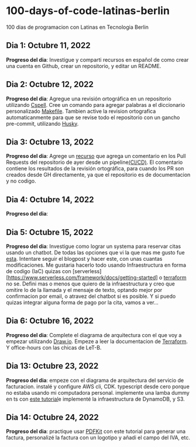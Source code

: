 # 100-days-of-code-latinas-berlin
100 dias de programacion con Latinas en Tecnologia Berlin

## Dia 1: Octubre 11, 2022 
 
**Progreso del dia**: Investigue y comparti recursos en español de como crear una cuenta en Github, crear un repositorio, y editar un README.

## Dia 2: Octubre 12, 2022

**Progreso del dia**: Agregue una revisión ortográfica en un repositorio utilizando [Cspell](https://cspell.org/). Cree un comando para agregar palabras a el diccionario personalizado [Makefile][makefile]. Tambien active la revision ortografica automaticanmente para que se revise todo el repositorio con un gancho pre-commit, utilizando [Husky](https://github.com/typicode/husky).

 ## Dia 3: Octubre 13, 2022

**Progreso del dia**: Agrege un [recurso](https://github.com/telia-oss/github-pr-resource) que agrega un comentario en los Pull Requests del repositorio de ayer desde un pipeline[(CI/CD)][concourse]. El comentario contiene los resultados de la revisión ortográfica, para cuando los PR son creados desde GH directamente, ya que el repositorio es de documentacion y no codigo.

## Dia 4: Octubre 14, 2022

**Progreso del dia**: 

## Dia 5: Octubre 15, 2022

**Progreso del dia**: Investigue como lograr un systema para reservar citas usando un chatbot. De todas las opciones que vi la que mas me gusto fue [esta](https://aws.amazon.com/blogs/machine-learning/build-an-appointment-scheduler-interface-integrated-with-meta-using-amazon-lex-and-amazon-connect/). Intentare seguir el blogpost y hacer este, con unas cuantas modificaciones. Me gustaria hacerlo todo usando Infraestructura en forma de codigo (IaC) quizas con [serverless][https://www.serverless.com/framework/docs/getting-started] o [terraform][terraform] no se. Defini mas o menos que quiero de la infraestructura y creo que omitire lo de la llamada y el mensaje de texto, optando mejor por confirmacion por email, o atravez del chatbot si es posible. Y si puedo quizas integrar alguna forma de pago por la cita, vamos a ver...

## Dia 6: Octubre 16, 2022

**Progreso del dia**:  Complete el diagrama de arquitectura con el que voy a empezar utilizando [Draw.io][draw-io]. Empeze a leer la documentacion de [Terraform][terraform]. Y office-hours con las chicas de LeT-B.

<!-- ## Dia 7: Octubre 17, 2022

**Progreso del dia**: -->

<!-- ## Dia 8: Octubre 18, 2022

**Progreso del dia**: -->

<!-- ## Dia 9: Octubre 19, 2022

**Progreso del dia**: -->

<!-- ## Dia 10: Octubre 20, 2022

**Progreso del dia**: -->

<!-- ## Dia 11: Octubre 21, 2022

**Progreso del dia**: -->

<!-- ## Dia 12: Octubre 22, 2022

**Progreso del dia**: -->

## Dia 13: Octubre 23, 2022

**Progreso del dia**: empeze con el diagrama de arquitectura del servicio de facturacion. instalé y configure AWS cli, CDK. typescript desde cero porque no estaba usando mi computadora personal. implemente una lamba dummy en ts con [este tutorial](https://bobbyhadz.com/blog/aws-cdk-typescript-lambda)e implementé la infraestructura de DynamoDB, y S3.

## Dia 14: Octubre 24, 2022

**Progreso del dia**: practique usar [PDFKit][pdfkit] con este tutorial para generar una factura, personalizé la factura con un logotipo y añadi el campo del IVA, etc.

<!-- ## Dia 15: Octubre 25, 2022

**Progreso del dia**: -->

[concourse]: https://concourse-ci.org/
[draw-io]: https://github.com/jgraph/drawio-desktop/releases
[makefile]: https://www.gnu.org/software/make/manual/make.html
[pdfkit]: https://pdfkit.org/
[terraform]: https://learn.hashicorp.com/tutorials/terraform/infrastructure-as-code?in=terraform/aws-get-started
